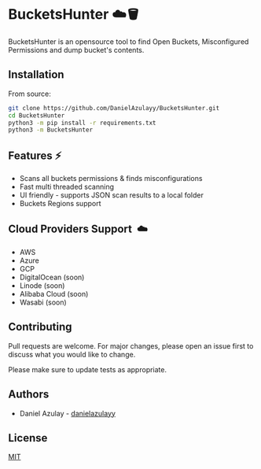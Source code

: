 # BucketsHunter ☁️🪣

BucketsHunter is an opensource tool to find Open Buckets, Misconfigured Permissions and dump bucket's contents.
## Installation 

From source:
```bash
git clone https://github.com/DanielAzulayy/BucketsHunter.git
cd BucketsHunter
python3 -m pip install -r requirements.txt
python3 -m BucketsHunter
```

## Features ⚡️
 - Scans all buckets permissions & finds misconfigurations
 - Fast multi threaded scanning
 - UI friendly - supports JSON scan results to a local folder
 - Buckets Regions support
 

## Cloud Providers Support ️️ ☁️
- AWS 
- Azure
- GCP
- DigitalOcean (soon)
- Linode (soon)
- Alibaba Cloud (soon)
- Wasabi (soon)

## Contributing
Pull requests are welcome. For major changes, please open an issue first to discuss what you would like to change.

Please make sure to update tests as appropriate.

## Authors
- Daniel Azulay - [danielazulayy](https://github.com/danielazulayy)

## License
[MIT](https://choosealicense.com/licenses/mit/)
